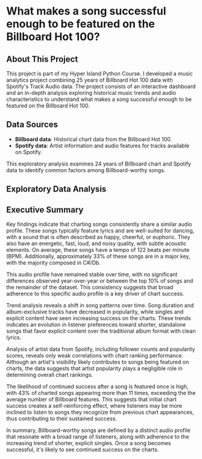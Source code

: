 # What makes a song successful enough to be featured on the Billboard Hot 100? 

## About This Project

This project is part of my Hyper Island Python Course. I developed a music analytics project combining 25 years of Billboard Hot 100 data with Spotify's Track Audio data. The project consists of an interactive dashboard and an in-depth analysis exploring historical music trends and audio characteristics to understand what makes a song successful enough to be featured on the Billboard Hot 100.

## Data Sources

- **Billboard data**: Historical chart data from the Billboard Hot 100.
- **Spotify data**: Artist information and audio features for tracks available on Spotify.

This exploratory analysis examines 24 years of Billboard chart and Spotify data to identify common factors among Billboard-worthy songs.   

## Exploratory Data Analysis

## Executive Summary

Key findings indicate that charting songs consistently share a similar audio profile. These songs typically feature lyrics and are well-suited for dancing, with a sound that is often described as happy, cheerful, or euphoric. They also have an energetic, fast, loud, and noisy quality, with subtle acoustic elements. On average, these songs have a tempo of 122 beats per minute (BPM). Additionally, approximately 33% of these songs are in a major key, with the majority composed in C#/Db.

This audio profile have remained stable over time, with no significant differences observed year-over-year or between the top 10% of songs and the remainder of the dataset. This consistency suggests that broad adherence to this specific audio profile is a key driver of chart success.

Trend analysis reveals a shift in song patterns over time. Song duration and album-exclusive tracks have decreased in popularity, while singles and explicit content have seen increasing success on the charts. These trends indicates an evolution in listener preferences toward shorter, standalone songs that favor explicit content over the traditional album format with clean lyrics.

Analysis of artist data from Spotify, including follower counts and popularity scores, reveals only weak correlations with chart ranking performance. Although an artist's visibility likely contributes to songs being featured on charts, the data suggests that artist popularity plays a negligible role in determining overall chart rankings.

The likelihood of continued success after a song is featured once is high, with 43% of charted songs appearing more than 11 times, exceeding the the average number of Billboard features. This suggests that initial chart success creates a self-reinforcing effect, where listeners may be more inclined to listen to songs they recognize from previous chart appearances, thus contributing to their sustained success.

In summary, Billboard-worthy songs are defined by a distinct audio profile that resonate with a broad range of listeners, along with adherence to the increasing trend of shorter, explicit singles. Once a song becomes successful, it's likely to see continued success on the charts.
